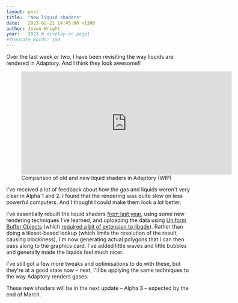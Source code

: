 ```yaml
---
layout: post
title:  "New liquid shaders"
date:   2023-02-21 14:45:00 +1300
author: Jevon Wright
year:   2023 # display on page1
#truncate_words: 150
---
```


Over the last week or two, I have been revisiting the way liquids are rendered in Adaptory.
And I think they look awesome!!

<figure class="video">
  <iframe width="560" height="275" src="https://www.youtube.com/embed/NsOrfY9JdLQ" title="YouTube video player" frameborder="0" allow="accelerometer; autoplay; clipboard-write; encrypted-media; gyroscope; picture-in-picture" allowfullscreen></iframe>
  <figcaption>Comparison of old and new liquid shaders in Adaptory (WIP)</figcaption>
</figure>

I've received a lot of feedback about how the gas and liquids
weren't very clear in Alpha 1 and 2.
I found that the rendering was quite slow on less powerful computers.
And I thought I could make them look a lot better.

I've essentially rebuilt the liquid shaders [from last year](/2022/03/02/liquids-and-tilesets),
using some new rendering techniques I've learned, and
uploading the data using [Uniform Buffer Objects](https://www.khronos.org/opengl/wiki/Uniform_Buffer_Object)
(which [required a bit of extension to libgdx](https://github.com/libgdx/libgdx/issues/7083)).
Rather than doing a tileset-based lookup (which limits the resolution of the result, causing blockiness),
I'm now generating actual polygons that I can then pass
along to the graphics card. I've added little waves and little bubbles and generally
made the liquids feel much nicer.

I've still got a few more tweaks and optimisations to do with these, but they're at a good
state now – next, I'll be applying the same techniques to the way Adaptory renders gases.

These new shaders will be in the next update – Alpha 3 – expected by the end of March.
